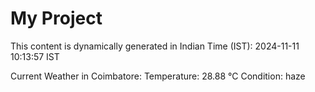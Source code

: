 # My Project

This content is dynamically generated in Indian Time (IST): 2024-11-11 10:13:57 IST


Current Weather in Coimbatore:
Temperature: 28.88 °C
Condition: haze
